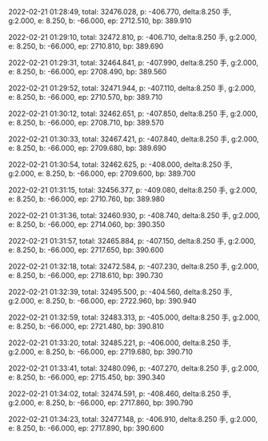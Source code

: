 2022-02-21 01:28:49, total: 32476.028, p: -406.770, delta:8.250 手, g:2.000, e: 8.250, b: -66.000, ep: 2712.510, bp: 389.910

2022-02-21 01:29:10, total: 32472.810, p: -406.710, delta:8.250 手, g:2.000, e: 8.250, b: -66.000, ep: 2710.810, bp: 389.690

2022-02-21 01:29:31, total: 32464.841, p: -407.990, delta:8.250 手, g:2.000, e: 8.250, b: -66.000, ep: 2708.490, bp: 389.560

2022-02-21 01:29:52, total: 32471.944, p: -407.110, delta:8.250 手, g:2.000, e: 8.250, b: -66.000, ep: 2710.570, bp: 389.710

2022-02-21 01:30:12, total: 32462.651, p: -407.850, delta:8.250 手, g:2.000, e: 8.250, b: -66.000, ep: 2708.710, bp: 389.570

2022-02-21 01:30:33, total: 32467.421, p: -407.840, delta:8.250 手, g:2.000, e: 8.250, b: -66.000, ep: 2709.680, bp: 389.690

2022-02-21 01:30:54, total: 32462.625, p: -408.000, delta:8.250 手, g:2.000, e: 8.250, b: -66.000, ep: 2709.600, bp: 389.700

2022-02-21 01:31:15, total: 32456.377, p: -409.080, delta:8.250 手, g:2.000, e: 8.250, b: -66.000, ep: 2710.760, bp: 389.980

2022-02-21 01:31:36, total: 32460.930, p: -408.740, delta:8.250 手, g:2.000, e: 8.250, b: -66.000, ep: 2714.060, bp: 390.350

2022-02-21 01:31:57, total: 32465.884, p: -407.150, delta:8.250 手, g:2.000, e: 8.250, b: -66.000, ep: 2717.650, bp: 390.600

2022-02-21 01:32:18, total: 32472.584, p: -407.230, delta:8.250 手, g:2.000, e: 8.250, b: -66.000, ep: 2718.610, bp: 390.730

2022-02-21 01:32:39, total: 32495.500, p: -404.560, delta:8.250 手, g:2.000, e: 8.250, b: -66.000, ep: 2722.960, bp: 390.940

2022-02-21 01:32:59, total: 32483.313, p: -405.000, delta:8.250 手, g:2.000, e: 8.250, b: -66.000, ep: 2721.480, bp: 390.810

2022-02-21 01:33:20, total: 32485.221, p: -406.000, delta:8.250 手, g:2.000, e: 8.250, b: -66.000, ep: 2719.680, bp: 390.710

2022-02-21 01:33:41, total: 32480.096, p: -407.270, delta:8.250 手, g:2.000, e: 8.250, b: -66.000, ep: 2715.450, bp: 390.340

2022-02-21 01:34:02, total: 32474.591, p: -408.460, delta:8.250 手, g:2.000, e: 8.250, b: -66.000, ep: 2717.860, bp: 390.790

2022-02-21 01:34:23, total: 32477.148, p: -406.910, delta:8.250 手, g:2.000, e: 8.250, b: -66.000, ep: 2717.890, bp: 390.600